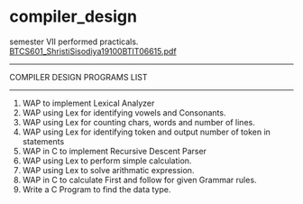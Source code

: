 # compiler_design
semester VII performed practicals.
[BTCS601_ShristiSisodiya19100BTIT06615.pdf](https://github.com/SHRIS13/compiler_design/files/10014230/BTCS601_ShristiSisodiya19100BTIT06615.pdf)
*********************************                            
 COMPILER DESIGN PROGRAMS LIST
*********************************
1) WAP to implement Lexical Analyzer
2) WAP using Lex for identifying vowels and Consonants.
3) WAP using Lex for counting chars, words and number of lines.
4) WAP using Lex for identifying token and output number of token in  statements
5) WAP in C to implement Recursive Descent Parser
6) WAP using Lex to perform simple calculation.
7) WAP using Lex to solve arithmatic expression.
8) WAP in C to calculate First and follow for given Grammar rules.
9) Write a C Program to find the data type.
